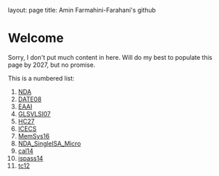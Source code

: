 layout: page
title: Amin Farmahini-Farahani's github

# Welcome

Sorry, I don't put much content in here. Will do my best to populate this page by 2027, but no promise.

This is a numbered list:

1. [NDA](NDA.pdf) 
2. [DATE08](DATE08%20-%20Scalable%20Architecture%20for%20On-Chip%20Neural%20Network%20Training%20using%20Swarm%20Intelligence.pdf)
3. [EAAI](Elsevier%20EAAI10-%20Parallel%20Scalable%20Hardware%20Implementation%20of%20Asynchronous%20Discrete%20Particle%20Swarm%20Optimization.pdf)
4. [GLSVLSI07](GLSVLSI07%20-%20HW%20SW%20Partitioning%20using%20Discrete%20Particle%20Swarm.pdf)
5. [HC27](HC27.26.p40-NMI-Memory_Interface-Roberts-AMD.pdf)
6. [ICECS](ICECS07%20-%20SOPC-Based%20Architecture%20for%20Discrete%20Particle%20Swarm%20Optimization.pdf)
7. [MemSys16](MemSys_Analytical_Mem_Model_v9.pdf)
8. [NDA_SingleISA_Micro](NDA_SingleISA_Micro.pdf)
9. [cal14](cal14.pdf)
10. [ispass14](ispass14.pdf)
11. [tc12](tc12.pdf)

